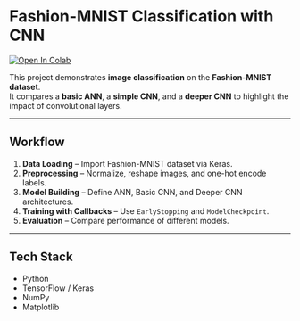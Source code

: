 # Fashion-MNIST Classification with CNN

[![Open In Colab](https://colab.research.google.com/assets/colab-badge.svg)](https://colab.research.google.com/drive/1uEczDMLAou_OHWA2-xDlIWppSata133l?usp=sharing)

This project demonstrates **image classification** on the **Fashion-MNIST dataset**.  
It compares a **basic ANN**, a **simple CNN**, and a **deeper CNN** to highlight the impact of convolutional layers.

---

## Workflow
1. **Data Loading** – Import Fashion-MNIST dataset via Keras.  
2. **Preprocessing** – Normalize, reshape images, and one-hot encode labels.  
3. **Model Building** – Define ANN, Basic CNN, and Deeper CNN architectures.  
4. **Training with Callbacks** – Use `EarlyStopping` and `ModelCheckpoint`.  
5. **Evaluation** – Compare performance of different models.  

---

## Tech Stack
- Python  
- TensorFlow / Keras  
- NumPy  
- Matplotlib  



